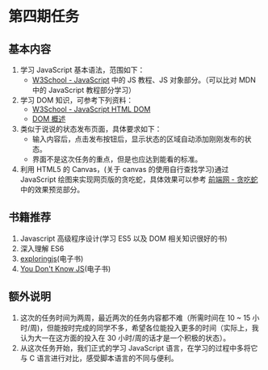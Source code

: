 # 第四期任务

## 基本内容

1. 学习 JavaScript 基本语法，范围如下：
   - [W3School - JavaScript](http://www.w3school.com.cn/js/) 中的 JS 教程、JS 对象部分。（可以比对 MDN 中的 JavaScript 教程部分学习）
2. 学习 DOM 知识，可参考下列资料：
   - [W3School - JavaScript HTML DOM](http://www.w3school.com.cn/js/js_htmldom.asp)
   - [DOM 概述](https://developer.mozilla.org/zh-CN/docs/Web/API/Document_Object_Model/Introduction)
3. 类似于说说的状态发布页面，具体要求如下：
   - 输入内容后，点击发布按钮后，显示状态的区域自动添加刚刚发布的状态。
   - 界面不是这次任务的重点，但是也应达到能看的标准。
4. 利用 HTML5 的 Canvas，(关于 canvas 的使用自行查找学习)通过 JavaScript 绘图来实现网页版的贪吃蛇，具体效果可以参考 [前端网 - 贪吃蛇](http://www.w3cfuns.com/notes/18205/42db621f4942cfea3544ace2d25cde1c.html) 中的效果预览部分。

## 书籍推荐

1. Javascript 高级程序设计(学习 ES5 以及 DOM 相关知识很好的书)
2. 深入理解 ES6
3. [exploringjs](http://exploringjs.com/es2016-es2017/)(电子书)
4. [You Don't Know JS](https://github.com/getify/You-Dont-Know-JS)(电子书)

## 额外说明

1. 这次的任务时间为两周，最近两次的任务内容都不难（所需时间在 10 ~ 15 小时/周)，但能按时完成的同学不多，希望各位能投入更多的时间（实际上，我认为大一在这方面的投入在 30 小时/周的话才是一个积极的状态）。
2. 从这次任务开始，我们正式的学习 JavaScript 语言，在学习的过程中多将它与 C 语言进行对比，感受脚本语言的不同与便利。